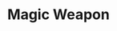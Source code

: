 ---
title: "Magic Weapon"
index: "magic-weapon"
permalink: /spells/magic-weapon/
tags:
  - Spell
  - 2nd Level
  - Transmutation
available_for:
  - Paladin
  - Wizard
level: "2nd Level"
school: "Transmutation"
range: "Touch"
comp:
  - V
  - S
duration: "1 Hour"
concentration: true
cast_time: "1 Bonus Action"
description: |
  You touch a nonmagical weapon. Until the spell ends, that weapon becomes a magic weapon with a +1 bonus to attack rolls and damage rolls.

  **At higher levels.** When you cast this spell using a spell slot of 4th level or higher, the bonus increases to +2. When you use a spell slot of 6th level or higher, the bonus increases to +3.
excerpt: "You touch a nonmagical weapon."
source: "Basic Rules"
---